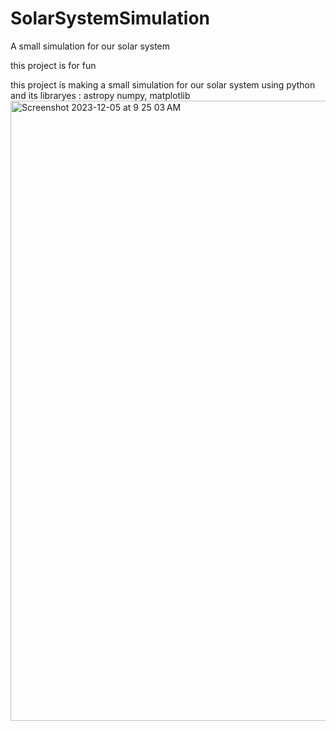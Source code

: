 # SolarSystemSimulation
A small simulation for our solar system 

this project is for fun 

this project is making a small simulation for our solar system using python and its libraryes : astropy numpy, matplotlib
<img width="992" alt="Screenshot 2023-12-05 at 9 25 03 AM" src="https://github.com/Abdulrhman-Alghamdi7/SolarSystemSimulation/assets/96546956/82d1b5e7-e8ed-4a44-a6fd-793f25e75819">
